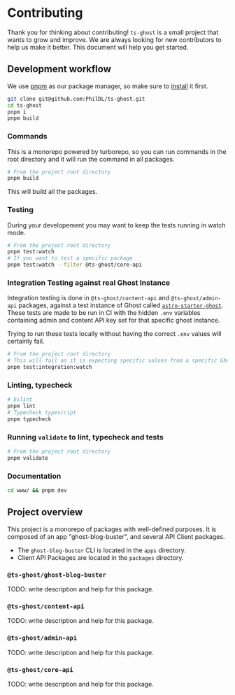 # Contributing

Thank you for thinking about contributing! `ts-ghost` is a small project that wants to grow and improve. We are always looking for new contributors to help us make it better. This document will help you get started.

## Development workflow

We use [pnpm](https://pnpm.io) as our package manager, so make sure to [install](https://pnpm.io/installation) it first.

```bash
git clone git@github.com:PhilDL/ts-ghost.git
cd ts-ghost
pnpm i
pnpm build
```

### Commands

This is a monorepo powered by turborepo, so you can run commands in the root directory and it will run the command in all packages.

```bash
# From the project root directory
pnpm build
```

This will build all the packages.

### Testing

During your developement you may want to keep the tests running in watch mode.

```bash
# From the project root directory
pnpm test:watch
# If you want to test a specific package
pnpm test:watch --filter @ts-ghost/core-api
```

### Integration Testing against real Ghost Instance

Integration testing is done in `@ts-ghost/content-api` and `@ts-ghost/admin-api` packages, against a test instance of Ghost called [`astro-starter-ghost`](https://astro-starter.digitalpress.blog). These tests are
made to be run in CI with the hidden `.env` variables containing admin and content API key set for that specific ghost instance.

Trying to run these tests locally without having the correct `.env` values will certainly fail.

```bash
# From the project root directory
# This will fail as it is expecting specific values from a specific Ghost Instance
pnpm test:integration:watch
```

### Linting, typecheck

```bash
# Eslint
pnpm lint
# Typecheck typescript
pnpm typecheck
```

### Running `validate` to lint, typecheck and tests

```bash
# From the project root directory
pnpm validate
```

### Documentation

```bash
cd www/ && pnpm dev
```

## Project overview

This project is a monorepo of packages with well-defined purposes. It is composed of an app "ghost-blog-buster", and several API Client packages.

- The `ghost-blog-buster` CLI is located in the `apps` directory.
- Client API Packages are located in the `packages` directory.

### `@ts-ghost/ghost-blog-buster`

TODO: write description and help for this package.

### `@ts-ghost/content-api`

TODO: write description and help for this package.

### `@ts-ghost/admin-api`

TODO: write description and help for this package.

### `@ts-ghost/core-api`

TODO: write description and help for this package.
